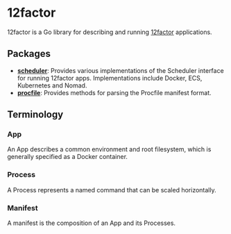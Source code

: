 # 12factor

12factor is a Go library for describing and running [12factor](http://12factor.net/) applications.

## Packages

* **[scheduler](./scheduler)**: Provides various implementations of the Scheduler interface for running 12factor apps. Implementations include Docker, ECS, Kubernetes and Nomad.
* **[procfile](./procfile)**: Provides methods for parsing the Procfile manifest format.

## Terminology

### App

An App describes a common environment and root filesystem, which is generally specified as a Docker container.

### Process

A Process represents a named command that can be scaled horizontally.

### Manifest

A manifest is the composition of an App and its Processes.
